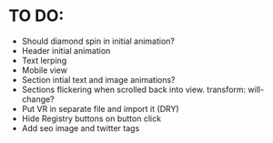 # TO DO:

* Should diamond spin in initial animation?
* Header initial animation
* Text lerping
* Mobile view
* Section intial text and image animations?
* Sections flickering when scrolled back into view. transform: will-change?
* Put VR in separate file and import it (DRY)
* Hide Registry buttons on button click
* Add seo image and twitter tags
